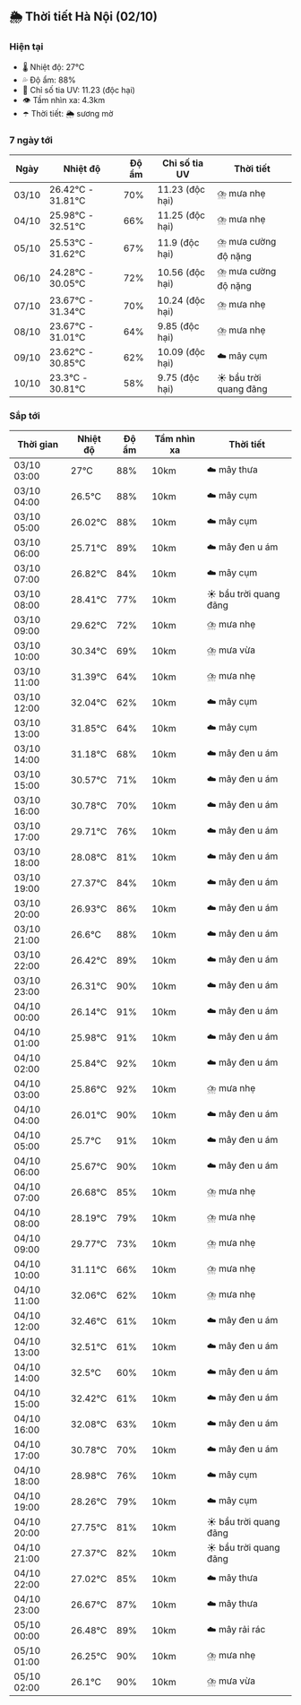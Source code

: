 ## 🌦️ Thời tiết Hà Nội (02/10)

### Hiện tại

- 🌡️ Nhiệt độ: 27℃
- 💦 Độ ẩm: 88%
- 🌟 Chỉ số tia UV: 11.23 (độc hại)
- 👁️ Tầm nhìn xa: 4.3km
- ☂️ Thời tiết: 🌦️ sương mờ

### 7 ngày tới

| Ngày | Nhiệt độ | Độ ẩm | Chỉ số tia UV | Thời tiết |
| --- | --- | --- | --- | --- |
| 03/10 | 26.42℃ - 31.81℃ | 70% | 11.23 (độc hại) | ⛈️ mưa nhẹ |
| 04/10 | 25.98℃ - 32.51℃ | 66% | 11.25 (độc hại) | ⛈️ mưa nhẹ |
| 05/10 | 25.53℃ - 31.62℃ | 67% | 11.9 (độc hại) | ⛈️ mưa cường độ nặng |
| 06/10 | 24.28℃ - 30.05℃ | 72% | 10.56 (độc hại) | ⛈️ mưa cường độ nặng |
| 07/10 | 23.67℃ - 31.34℃ | 70% | 10.24 (độc hại) | ⛈️ mưa nhẹ |
| 08/10 | 23.67℃ - 31.01℃ | 64% | 9.85 (độc hại) | ⛈️ mưa nhẹ |
| 09/10 | 23.62℃ - 30.85℃ | 62% | 10.09 (độc hại) | ☁️ mây cụm |
| 10/10 | 23.3℃ - 30.81℃ | 58% | 9.75 (độc hại) | ☀️ bầu trời quang đãng |

### Sắp tới

| Thời gian | Nhiệt độ | Độ ẩm | Tầm nhìn xa | Thời tiết |
| --- | --- | --- | --- | --- |
| 03/10 03:00 | 27℃ | 88% | 10km | ☁️ mây thưa |
| 03/10 04:00 | 26.5℃ | 88% | 10km | ☁️ mây cụm |
| 03/10 05:00 | 26.02℃ | 88% | 10km | ☁️ mây cụm |
| 03/10 06:00 | 25.71℃ | 89% | 10km | ☁️ mây đen u ám |
| 03/10 07:00 | 26.82℃ | 84% | 10km | ☁️ mây cụm |
| 03/10 08:00 | 28.41℃ | 77% | 10km | ☀️ bầu trời quang đãng |
| 03/10 09:00 | 29.62℃ | 72% | 10km | ⛈️ mưa nhẹ |
| 03/10 10:00 | 30.34℃ | 69% | 10km | ⛈️ mưa vừa |
| 03/10 11:00 | 31.39℃ | 64% | 10km | ⛈️ mưa nhẹ |
| 03/10 12:00 | 32.04℃ | 62% | 10km | ☁️ mây cụm |
| 03/10 13:00 | 31.85℃ | 64% | 10km | ☁️ mây cụm |
| 03/10 14:00 | 31.18℃ | 68% | 10km | ☁️ mây đen u ám |
| 03/10 15:00 | 30.57℃ | 71% | 10km | ☁️ mây đen u ám |
| 03/10 16:00 | 30.78℃ | 70% | 10km | ☁️ mây đen u ám |
| 03/10 17:00 | 29.71℃ | 76% | 10km | ☁️ mây đen u ám |
| 03/10 18:00 | 28.08℃ | 81% | 10km | ☁️ mây đen u ám |
| 03/10 19:00 | 27.37℃ | 84% | 10km | ☁️ mây đen u ám |
| 03/10 20:00 | 26.93℃ | 86% | 10km | ☁️ mây đen u ám |
| 03/10 21:00 | 26.6℃ | 88% | 10km | ☁️ mây đen u ám |
| 03/10 22:00 | 26.42℃ | 89% | 10km | ☁️ mây đen u ám |
| 03/10 23:00 | 26.31℃ | 90% | 10km | ☁️ mây đen u ám |
| 04/10 00:00 | 26.14℃ | 91% | 10km | ☁️ mây đen u ám |
| 04/10 01:00 | 25.98℃ | 91% | 10km | ☁️ mây đen u ám |
| 04/10 02:00 | 25.84℃ | 92% | 10km | ☁️ mây đen u ám |
| 04/10 03:00 | 25.86℃ | 92% | 10km | ⛈️ mưa nhẹ |
| 04/10 04:00 | 26.01℃ | 90% | 10km | ☁️ mây đen u ám |
| 04/10 05:00 | 25.7℃ | 91% | 10km | ☁️ mây đen u ám |
| 04/10 06:00 | 25.67℃ | 90% | 10km | ☁️ mây đen u ám |
| 04/10 07:00 | 26.68℃ | 85% | 10km | ⛈️ mưa nhẹ |
| 04/10 08:00 | 28.19℃ | 79% | 10km | ⛈️ mưa nhẹ |
| 04/10 09:00 | 29.77℃ | 73% | 10km | ⛈️ mưa nhẹ |
| 04/10 10:00 | 31.11℃ | 66% | 10km | ⛈️ mưa nhẹ |
| 04/10 11:00 | 32.06℃ | 62% | 10km | ⛈️ mưa nhẹ |
| 04/10 12:00 | 32.46℃ | 61% | 10km | ☁️ mây đen u ám |
| 04/10 13:00 | 32.51℃ | 61% | 10km | ☁️ mây đen u ám |
| 04/10 14:00 | 32.5℃ | 60% | 10km | ☁️ mây đen u ám |
| 04/10 15:00 | 32.42℃ | 61% | 10km | ☁️ mây đen u ám |
| 04/10 16:00 | 32.08℃ | 63% | 10km | ☁️ mây đen u ám |
| 04/10 17:00 | 30.78℃ | 70% | 10km | ☁️ mây đen u ám |
| 04/10 18:00 | 28.98℃ | 76% | 10km | ☁️ mây cụm |
| 04/10 19:00 | 28.26℃ | 79% | 10km | ☁️ mây cụm |
| 04/10 20:00 | 27.75℃ | 81% | 10km | ☀️ bầu trời quang đãng |
| 04/10 21:00 | 27.37℃ | 82% | 10km | ☀️ bầu trời quang đãng |
| 04/10 22:00 | 27.02℃ | 85% | 10km | ☁️ mây thưa |
| 04/10 23:00 | 26.67℃ | 87% | 10km | ☁️ mây thưa |
| 05/10 00:00 | 26.48℃ | 89% | 10km | ☁️ mây rải rác |
| 05/10 01:00 | 26.25℃ | 90% | 10km | ⛈️ mưa nhẹ |
| 05/10 02:00 | 26.1℃ | 90% | 10km | ⛈️ mưa vừa |
